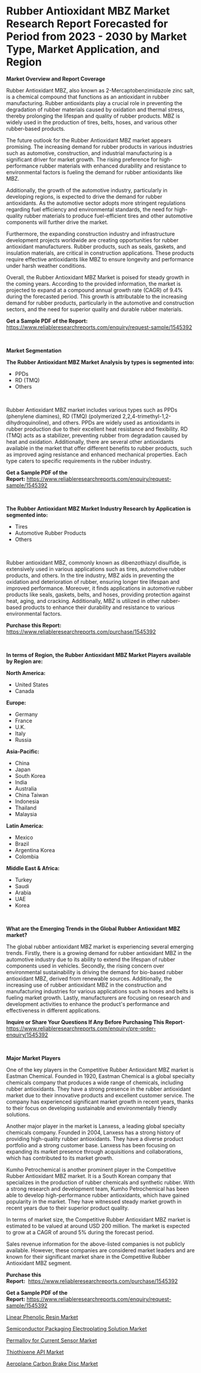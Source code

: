 <p><h1>Rubber Antioxidant MBZ Market Research Report Forecasted for Period from 2023 -  2030 by Market Type, Market Application, and Region</h1></p><p><strong>Market Overview and Report Coverage</strong></p>
<p><p>Rubber Antioxidant MBZ, also known as 2-Mercaptobenzimidazole zinc salt, is a chemical compound that functions as an antioxidant in rubber manufacturing. Rubber antioxidants play a crucial role in preventing the degradation of rubber materials caused by oxidation and thermal stress, thereby prolonging the lifespan and quality of rubber products. MBZ is widely used in the production of tires, belts, hoses, and various other rubber-based products.</p><p>The future outlook for the Rubber Antioxidant MBZ market appears promising. The increasing demand for rubber products in various industries such as automotive, construction, and industrial manufacturing is a significant driver for market growth. The rising preference for high-performance rubber materials with enhanced durability and resistance to environmental factors is fueling the demand for rubber antioxidants like MBZ.</p><p>Additionally, the growth of the automotive industry, particularly in developing regions, is expected to drive the demand for rubber antioxidants. As the automotive sector adopts more stringent regulations regarding fuel efficiency and environmental standards, the need for high-quality rubber materials to produce fuel-efficient tires and other automotive components will further drive the market.</p><p>Furthermore, the expanding construction industry and infrastructure development projects worldwide are creating opportunities for rubber antioxidant manufacturers. Rubber products, such as seals, gaskets, and insulation materials, are critical in construction applications. These products require effective antioxidants like MBZ to ensure longevity and performance under harsh weather conditions.</p><p>Overall, the Rubber Antioxidant MBZ Market is poised for steady growth in the coming years. According to the provided information, the market is projected to expand at a compound annual growth rate (CAGR) of 9.4% during the forecasted period. This growth is attributable to the increasing demand for rubber products, particularly in the automotive and construction sectors, and the need for superior quality and durable rubber materials.</p></p>
<p><strong>Get a Sample PDF of the Report:</strong> <a href="https://www.reliableresearchreports.com/enquiry/request-sample/1545392">https://www.reliableresearchreports.com/enquiry/request-sample/1545392</a></p>
<p>&nbsp;</p>
<p><strong>Market Segmentation</strong></p>
<p><strong>The Rubber Antioxidant MBZ Market Analysis by types is segmented into:</strong></p>
<p><ul><li>PPDs</li><li>RD (TMQ)</li><li>Others</li></ul></p>
<p>&nbsp;</p>
<p><p>Rubber Antioxidant MBZ market includes various types such as PPDs (phenylene diamines), RD (TMQ) (polymerized 2,2,4-trimethyl-1,2-dihydroquinoline), and others. PPDs are widely used as antioxidants in rubber production due to their excellent heat resistance and flexibility. RD (TMQ) acts as a stabilizer, preventing rubber from degradation caused by heat and oxidation. Additionally, there are several other antioxidants available in the market that offer different benefits to rubber products, such as improved aging resistance and enhanced mechanical properties. Each type caters to specific requirements in the rubber industry.</p></p>
<p><strong>Get a Sample PDF of the Report:</strong>&nbsp;<a href="https://www.reliableresearchreports.com/enquiry/request-sample/1545392">https://www.reliableresearchreports.com/enquiry/request-sample/1545392</a></p>
<p>&nbsp;</p>
<p><strong>The Rubber Antioxidant MBZ Market Industry Research by Application is segmented into:</strong></p>
<p><ul><li>Tires</li><li>Automotive Rubber Products</li><li>Others</li></ul></p>
<p>&nbsp;</p>
<p><p>Rubber antioxidant MBZ, commonly known as dibenzothiazyl disulfide, is extensively used in various applications such as tires, automotive rubber products, and others. In the tire industry, MBZ aids in preventing the oxidation and deterioration of rubber, ensuring longer tire lifespan and improved performance. Moreover, it finds applications in automotive rubber products like seals, gaskets, belts, and hoses, providing protection against heat, aging, and cracking. Additionally, MBZ is utilized in other rubber-based products to enhance their durability and resistance to various environmental factors.</p></p>
<p><strong>Purchase this Report:</strong>&nbsp; <a href="https://www.reliableresearchreports.com/purchase/1545392">https://www.reliableresearchreports.com/purchase/1545392</a></p>
<p>&nbsp;</p>
<p><strong>In terms of Region, the Rubber Antioxidant MBZ Market Players available by Region are:</strong></p>
<p>
    <p> <strong> North America: </strong>
        <ul>
            <li>United States</li>
            <li>Canada</li>
        </ul>
        </p> 
    <p> <strong> Europe: </strong>
        <ul>
            <li>Germany</li>
            <li>France</li>
            <li>U.K.</li>
            <li>Italy</li>
            <li>Russia</li>
        </ul>
        </p> 
    <p> <strong> Asia-Pacific: </strong>
        <ul>
            <li>China</li>
            <li>Japan</li>
            <li>South Korea</li>
            <li>India</li>
            <li>Australia</li>
            <li>China Taiwan</li>
            <li>Indonesia</li>
            <li>Thailand</li>
            <li>Malaysia</li>
        </ul>
        </p> 
    <p> <strong> Latin America: </strong>
        <ul>
            <li>Mexico</li>
            <li>Brazil</li>
            <li>Argentina Korea</li>
            <li>Colombia</li>
        </ul>
        </p> 
    <p> <strong> Middle East & Africa: </strong>
        <ul>
            <li>Turkey</li>
            <li>Saudi</li>
            <li>Arabia</li>
            <li>UAE</li>
            <li>Korea</li>
        </ul>
    </p>
    </p>
<p>&nbsp;</p>
<p><strong>What are the Emerging Trends in the Global Rubber Antioxidant MBZ market?</strong></p>
<p><p>The global rubber antioxidant MBZ market is experiencing several emerging trends. Firstly, there is a growing demand for rubber antioxidant MBZ in the automotive industry due to its ability to extend the lifespan of rubber components used in vehicles. Secondly, the rising concern over environmental sustainability is driving the demand for bio-based rubber antioxidant MBZ, derived from renewable sources. Additionally, the increasing use of rubber antioxidant MBZ in the construction and manufacturing industries for various applications such as hoses and belts is fueling market growth. Lastly, manufacturers are focusing on research and development activities to enhance the product's performance and effectiveness in different applications.</p></p>
<p><strong>Inquire or Share Your Questions If Any Before Purchasing This Report</strong>- <a href="https://www.reliableresearchreports.com/enquiry/pre-order-enquiry/1545392">https://www.reliableresearchreports.com/enquiry/pre-order-enquiry/1545392</a></p>
<p>&nbsp;</p>
<p><strong>Major Market Players</strong></p>
<p><p>One of the key players in the Competitive Rubber Antioxidant MBZ market is Eastman Chemical. Founded in 1920, Eastman Chemical is a global specialty chemicals company that produces a wide range of chemicals, including rubber antioxidants. They have a strong presence in the rubber antioxidant market due to their innovative products and excellent customer service. The company has experienced significant market growth in recent years, thanks to their focus on developing sustainable and environmentally friendly solutions.</p><p>Another major player in the market is Lanxess, a leading global specialty chemicals company. Founded in 2004, Lanxess has a strong history of providing high-quality rubber antioxidants. They have a diverse product portfolio and a strong customer base. Lanxess has been focusing on expanding its market presence through acquisitions and collaborations, which has contributed to its market growth. </p><p>Kumho Petrochemical is another prominent player in the Competitive Rubber Antioxidant MBZ market. It is a South Korean company that specializes in the production of rubber chemicals and synthetic rubber. With a strong research and development team, Kumho Petrochemical has been able to develop high-performance rubber antioxidants, which have gained popularity in the market. They have witnessed steady market growth in recent years due to their superior product quality.</p><p>In terms of market size, the Competitive Rubber Antioxidant MBZ market is estimated to be valued at around USD 200 million. The market is expected to grow at a CAGR of around 5% during the forecast period. </p><p>Sales revenue information for the above-listed companies is not publicly available. However, these companies are considered market leaders and are known for their significant market share in the Competitive Rubber Antioxidant MBZ segment.</p></p>
<p><strong>Purchase this Report:</strong>&nbsp;&nbsp;<a href="https://www.reliableresearchreports.com/purchase/1545392">https://www.reliableresearchreports.com/purchase/1545392</a></p>
<p></p>
<p><strong>Get a Sample PDF of the Report:</strong>&nbsp;<a href="https://www.reliableresearchreports.com/enquiry/request-sample/1545392">https://www.reliableresearchreports.com/enquiry/request-sample/1545392</a></p>
<p><p><a href="https://github.com/ChiragRp1/Market-Research-Report-List-2/blob/main/linear-phenolic-resin-market.md">Linear Phenolic Resin Market</a></p><p><a href="https://github.com/BryceTownsendr/Market-Research-Report-List-2/blob/main/semiconductor-packaging-electroplating-solution-market.md">Semiconductor Packaging Electroplating Solution Market</a></p><p><a href="https://github.com/ChiragRP21/Market-Research-Report-List-2/blob/main/permalloy-for-current-sensor-market.md">Permalloy for Current Sensor Market</a></p><p><a href="https://github.com/Chiragrp23/Market-Research-Report-List-2/blob/main/thiothixene-api-market.md">Thiothixene API Market</a></p><p><a href="https://github.com/Chiragrp22/Market-Research-Report-List-2/blob/main/aeroplane-carbon-brake-disc-market.md">Aeroplane Carbon Brake Disc Market</a></p></p>